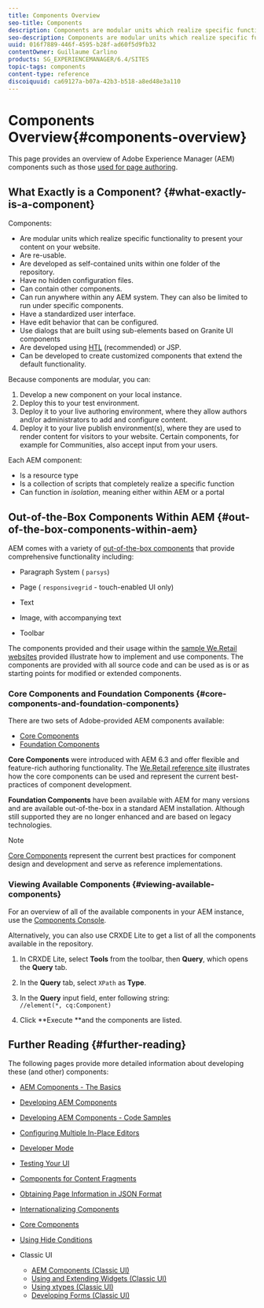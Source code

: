 ```yaml
---
title: Components Overview
seo-title: Components
description: Components are modular units which realize specific functionality to present your content on your website
seo-description: Components are modular units which realize specific functionality to present your content on your website
uuid: 016f7889-446f-4595-b28f-ad60f5d9fb32
contentOwner: Guillaume Carlino
products: SG_EXPERIENCEMANAGER/6.4/SITES
topic-tags: components
content-type: reference
discoiquuid: ca69127a-b07a-42b3-b518-a8ed48e3a110
---
```


# Components Overview{#components-overview}

This page provides an overview of Adobe Experience Manager (AEM) components such as those [used for page authoring](../../../sites/authoring/using/default-components-foundation.md).

## What Exactly is a Component? {#what-exactly-is-a-component}

Components:

* Are modular units which realize specific functionality to present your content on your website.
* Are re-usable.
* Are developed as self-contained units within one folder of the repository.
* Have no hidden configuration files.
* Can contain other components.
* Can run anywhere within any AEM system. They can also be limited to run under specific components.
* Have a standardized user interface.
* Have edit behavior that can be configured.
* Use dialogs that are built using sub-elements based on Granite UI components   
* Are developed using [HTL](https://helpx.adobe.com/experience-manager/htl/user-guide.html) (recommended) or JSP.
* Can be developed to create customized components that extend the default functionality.

Because components are modular, you can:

1. Develop a new component on your local instance.
1. Deploy this to your test environment.
1. Deploy it to your live authoring environment, where they allow authors and/or administrators to add and configure content.
1. Deploy it to your live publish environment(s), where they are used to render content for visitors to your website. Certain components, for example for Communities, also accept input from your users.

Each AEM component:

* Is a resource type
* Is a collection of scripts that completely realize a specific function
* Can function in *isolation*, meaning either within AEM or a portal

## Out-of-the-Box Components Within AEM {#out-of-the-box-components-within-aem}

AEM comes with a variety of [out-of-the-box components](../../../sites/authoring/using/default-components.md) that provide comprehensive functionality including:

* Paragraph System ( `parsys`)
* Page ( `responsivegrid` - touch-enabled UI only)  

* Text  
* Image, with accompanying text
* Toolbar

The components provided and their usage within the [sample We.Retail websites](../../../sites/developing/using/we-retail.md) provided illustrate how to implement and use components. The components are provided with all source code and can be used as is or as starting points for modified or extended components.

### Core Components and Foundation Components {#core-components-and-foundation-components}

There are two sets of Adobe-provided AEM components available:

* [Core Components](https://helpx.adobe.com/experience-manager/core-components/user-guide.html)
* [Foundation Components](../../../sites/authoring/using/default-components-foundation.md)

**Core Components** were introduced with AEM 6.3 and offer flexible and feature-rich authoring functionality. The [We.Retail reference site](../../../sites/developing/using/we-retail.md) illustrates how the core components can be used and represent the current best-practices of component development.

**Foundation Components** have been available with AEM for many versions and are available out-of-the-box in a standard AEM installation. Although still supported they are no longer enhanced and are based on legacy technologies.

>[!NOTE]
>
>[Core Components](https://helpx.adobe.com/experience-manager/core-components/user-guide.html) represent the current best practices for component design and development and serve as reference implementations.

### Viewing Available Components {#viewing-available-components}

For an overview of all of the available components in your AEM instance, use the [Components Console](../../../sites/authoring/using/default-components-console.md).

Alternatively, you can also use CRXDE Lite to get a list of all the components available in the repository.

1. In CRXDE Lite, select **Tools** from the toolbar, then **Query**, which opens the **Query** tab.  

1. In the **Query** tab, select `XPath` as **Type**.

1. In the **Query** input field, enter following string:  
   `//element(*, cq:Component)`

1. Click **Execute **and the components are listed.

## Further Reading {#further-reading}

The following pages provide more detailed information about developing these (and other) components:

* [AEM Components - The Basics](../../../sites/developing/using/components-basics.md)
* [Developing AEM Components](../../../sites/developing/using/developing-components.md)
* [Developing AEM Components - Code Samples](../../../sites/developing/using/developing-components-samples.md)
* [Configuring Multiple In-Place Editors](../../../sites/developing/using/multiple-inplace-editors.md)
* [Developer Mode](../../../sites/developing/using/developer-mode.md)
* [Testing Your UI](../../../sites/developing/using/hobbes.md)
* [Components for Content Fragments](../../../sites/developing/using/components-content-fragments.md)
* [Obtaining Page Information in JSON Format](../../../sites/developing/using/pageinfo.md)
* [Internationalizing Components](../../../sites/developing/using/i18n.md)
* [Core Components](https://helpx.adobe.com/experience-manager/core-components/user-guide.html)
* [Using Hide Conditions](../../../sites/developing/using/hide-conditions.md)
* Classic UI

    * [AEM Components (Classic UI)](../../../sites/developing/using/developing-components-classic.md)
    * [Using and Extending Widgets (Classic UI)](../../../sites/developing/using/widgets.md)
    * [Using xtypes (Classic UI)](../../../sites/developing/using/xtypes.md)
    * [Developing Forms (Classic UI)](../../../sites/developing/using/developing-forms.md)

